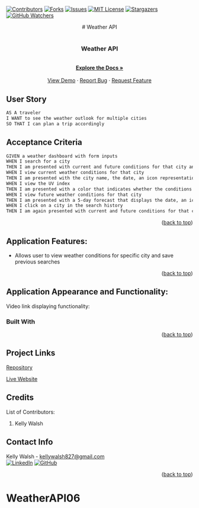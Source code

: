 [![Contributors][contributors-shield]][contributors-url]
[![Forks][forks-shield]][forks-url]
[![Issues][issues-shield]][issues-url]
[![MIT License][license-shield]][license-url]
[![Stargazers][stars-shield]][stars-url]
[![GitHub Watchers][github-watchers]][github-watchers-url]

<div align="center">
# Weather API </div>

<!-- PROJECT LOGO -->
<br />
<div align="center">
  <a href="https://kemwalsh.github.io/WeatherAPI06">
  </a>

<h3 align="center">Weather API</h3>

  <p align="center">
    <br />
    <a href="https://github.com/kemwalsh/WeatherAPI06"><strong>Explore the Docs »</strong></a>
    <br />
    <br />
    <a href="https://kemwalsh.github.io/WeatherAPI06/">View Demo</a>
    ·
    <a href="https://github.com/kemwalsh/WeatherAPI06/issues">Report Bug</a>
    ·
    <a href="https://github.com/kemwalsh/WeatherAPI06/issues">Request Feature</a>
  </p>
</div>


## User Story

```md
AS A traveler
I WANT to see the weather outlook for multiple cities
SO THAT I can plan a trip accordingly
```

## Acceptance Criteria

```md
GIVEN a weather dashboard with form inputs
WHEN I search for a city
THEN I am presented with current and future conditions for that city and that city is added to the search history
WHEN I view current weather conditions for that city
THEN I am presented with the city name, the date, an icon representation of weather conditions, the temperature, the humidity, the wind speed, and the UV index
WHEN I view the UV index
THEN I am presented with a color that indicates whether the conditions are favorable, moderate, or severe
WHEN I view future weather conditions for that city
THEN I am presented with a 5-day forecast that displays the date, an icon representation of weather conditions, the temperature, the wind speed, and the humidity
WHEN I click on a city in the search history
THEN I am again presented with current and future conditions for that city
```

<p align="right">(<a href="#top">back to top</a>)</p>

## Application Features:

- Allows user to view weather conditions for specific city and save previous searches

<p align="right">(<a href="#top">back to top</a>)</p>

## Application Appearance and Functionality:

Video link displaying functionality:

<!-- (https://drive.google.com/file/d/1vMatzI_ANvlNF2MA9eaoKh-R1yOhb1k9/view) -->


### Built With

<!-- - [Node.js](https://nodejs.org/en/) -->

<p align="right">(<a href="#top">back to top</a>)</p>

## Project Links

[Repository](https://github.com/kemwalsh/WeatherAPI06)

[Live Website](https://kemwalsh.github.io/WeatherAPI06/)

## Credits

List of Contributors:

1. Kelly Walsh

## Contact Info

Kelly Walsh - kellywalsh827@gmail.com
<br>
[![LinkedIn][linkedin-shield]][linkedin-url-kelly] [![GitHub][github-shield]][github-url-kelly] </br>

<p align="right">(<a href="#top">back to top</a>)</p>

<!-- MARKDOWN LINKS & IMAGES -->
<!-- https://www.markdownguide.org/basic-syntax/#reference-style-links -->

[contributors-shield]: https://img.shields.io/github/contributors/kemwalsh/WeatherAPI06.svg?style=for-the-badge
[contributors-url]: https://github.com/kemwalsh/WeatherAPI06/graphs/contributors
[forks-shield]: https://img.shields.io/github/forks/kemwalsh/WeatherAPI06.svg?style=for-the-badge
[forks-url]: https://github.com/kemwalsh/WeatherAPI06/network/members
[stars-shield]: https://img.shields.io/github/stars/kemwalsh/WeatherAPI06?style=social
[stars-url]: https://github.com/kemwalsh/WeatherAPI06/stargazers
[issues-shield]: https://img.shields.io/github/issues/kemwalsh/WeatherAPI06.svg?style=for-the-badge
[issues-url]: https://github.com/kemwalsh/WeatherAPI06/issues
[license-shield]: https://img.shields.io/github/license/kemwalsh/WeatherAPI06?style=for-the-badge
[license-url]: https://github.com/kemwalsh/WeatherAPI06/blob/master/LICENSE
[linkedin-shield]: https://img.shields.io/badge/-LinkedIn-black.svg?style=for-the-badge&logo=linkedin&colorB=555
[linkedin-url-kelly]: https://www.linkedin.com/in/kellywalsh001/
[github-shield]: https://img.shields.io/badge/-Github-blueviolet.svg?style=for-the-badge&logo=Github&colorB=555
[github-url-kelly]: https://github.com/kemwalsh
[github-watchers]: https://img.shields.io/github/watchers/kemwalsh/WeatherAPI06?style=social
[github-watchers-url]: https://github.com/kemwalsh/WeatherAPI06/watchers

# WeatherAPI06